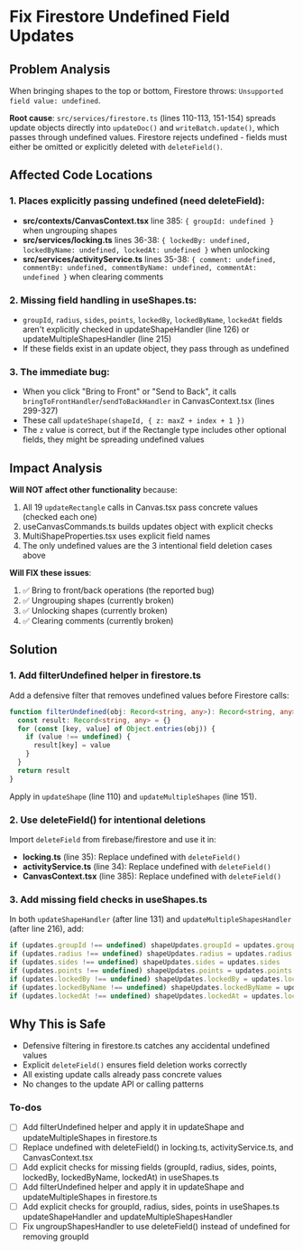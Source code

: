 <!-- 4312fb7d-6c84-4342-ad83-3a778ed4c686 c2c1b69c-d92f-4585-9b98-c0683959683a -->
# Fix Firestore Undefined Field Updates

## Problem Analysis

When bringing shapes to the top or bottom, Firestore throws: `Unsupported field value: undefined`.

**Root cause**: `src/services/firestore.ts` (lines 110-113, 151-154) spreads update objects directly into `updateDoc()` and `writeBatch.update()`, which passes through undefined values. Firestore rejects undefined - fields must either be omitted or explicitly deleted with `deleteField()`.

## Affected Code Locations

### 1. Places explicitly passing undefined (need deleteField):

- **src/contexts/CanvasContext.tsx** line 385: `{ groupId: undefined }` when ungrouping shapes
- **src/services/locking.ts** lines 36-38: `{ lockedBy: undefined, lockedByName: undefined, lockedAt: undefined }` when unlocking
- **src/services/activityService.ts** lines 35-38: `{ comment: undefined, commentBy: undefined, commentByName: undefined, commentAt: undefined }` when clearing comments

### 2. Missing field handling in useShapes.ts:

- `groupId`, `radius`, `sides`, `points`, `lockedBy`, `lockedByName`, `lockedAt` fields aren't explicitly checked in updateShapeHandler (line 126) or updateMultipleShapesHandler (line 215)
- If these fields exist in an update object, they pass through as undefined

### 3. The immediate bug:

- When you click "Bring to Front" or "Send to Back", it calls `bringToFrontHandler`/`sendToBackHandler` in CanvasContext.tsx (lines 299-327)
- These call `updateShape(shapeId, { z: maxZ + index + 1 })` 
- The `z` value is correct, but if the Rectangle type includes other optional fields, they might be spreading undefined values

## Impact Analysis

**Will NOT affect other functionality** because:

1. All 19 `updateRectangle` calls in Canvas.tsx pass concrete values (checked each one)
2. useCanvasCommands.ts builds updates object with explicit checks
3. MultiShapeProperties.tsx uses explicit field names
4. The only undefined values are the 3 intentional field deletion cases above

**Will FIX these issues**:

1. ✅ Bring to front/back operations (the reported bug)
2. ✅ Ungrouping shapes (currently broken)
3. ✅ Unlocking shapes (currently broken)  
4. ✅ Clearing comments (currently broken)

## Solution

### 1. Add filterUndefined helper in firestore.ts

Add a defensive filter that removes undefined values before Firestore calls:

```typescript
function filterUndefined(obj: Record<string, any>): Record<string, any> {
  const result: Record<string, any> = {}
  for (const [key, value] of Object.entries(obj)) {
    if (value !== undefined) {
      result[key] = value
    }
  }
  return result
}
```

Apply in `updateShape` (line 110) and `updateMultipleShapes` (line 151).

### 2. Use deleteField() for intentional deletions

Import `deleteField` from firebase/firestore and use it in:

- **locking.ts** (line 35): Replace undefined with `deleteField()`
- **activityService.ts** (line 34): Replace undefined with `deleteField()`  
- **CanvasContext.tsx** (line 385): Replace undefined with `deleteField()`

### 3. Add missing field checks in useShapes.ts

In both `updateShapeHandler` (after line 131) and `updateMultipleShapesHandler` (after line 216), add:

```typescript
if (updates.groupId !== undefined) shapeUpdates.groupId = updates.groupId
if (updates.radius !== undefined) shapeUpdates.radius = updates.radius
if (updates.sides !== undefined) shapeUpdates.sides = updates.sides
if (updates.points !== undefined) shapeUpdates.points = updates.points
if (updates.lockedBy !== undefined) shapeUpdates.lockedBy = updates.lockedBy
if (updates.lockedByName !== undefined) shapeUpdates.lockedByName = updates.lockedByName
if (updates.lockedAt !== undefined) shapeUpdates.lockedAt = updates.lockedAt
```

## Why This is Safe

- Defensive filtering in firestore.ts catches any accidental undefined values
- Explicit `deleteField()` ensures field deletion works correctly
- All existing update calls already pass concrete values
- No changes to the update API or calling patterns

### To-dos

- [ ] Add filterUndefined helper and apply it in updateShape and updateMultipleShapes in firestore.ts
- [ ] Replace undefined with deleteField() in locking.ts, activityService.ts, and CanvasContext.tsx
- [ ] Add explicit checks for missing fields (groupId, radius, sides, points, lockedBy, lockedByName, lockedAt) in useShapes.ts
- [ ] Add filterUndefined helper and apply it in updateShape and updateMultipleShapes in firestore.ts
- [ ] Add explicit checks for groupId, radius, sides, points in useShapes.ts updateShapeHandler and updateMultipleShapesHandler
- [ ] Fix ungroupShapesHandler to use deleteField() instead of undefined for removing groupId
